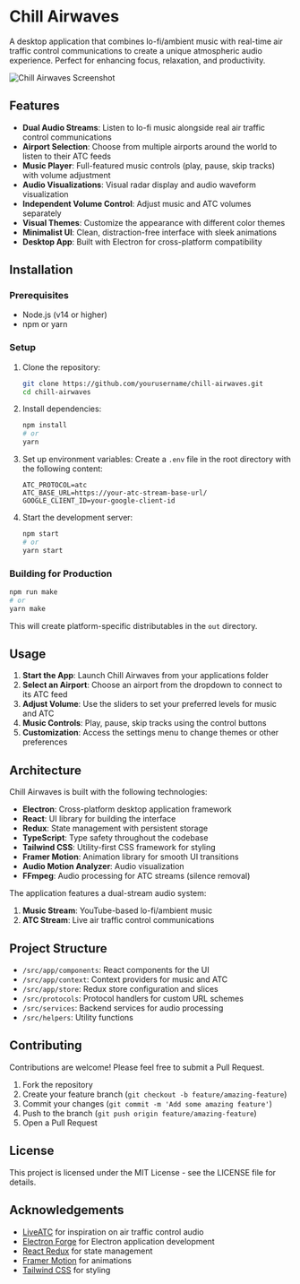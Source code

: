 # Chill Airwaves

A desktop application that combines lo-fi/ambient music with real-time air traffic control communications to create a unique atmospheric audio experience. Perfect for enhancing focus, relaxation, and productivity.

![Chill Airwaves Screenshot](https://placeholder-for-app-screenshot.png)

## Features

- **Dual Audio Streams**: Listen to lo-fi music alongside real air traffic control communications
- **Airport Selection**: Choose from multiple airports around the world to listen to their ATC feeds
- **Music Player**: Full-featured music controls (play, pause, skip tracks) with volume adjustment
- **Audio Visualizations**: Visual radar display and audio waveform visualization
- **Independent Volume Control**: Adjust music and ATC volumes separately
- **Visual Themes**: Customize the appearance with different color themes
- **Minimalist UI**: Clean, distraction-free interface with sleek animations
- **Desktop App**: Built with Electron for cross-platform compatibility

## Installation

### Prerequisites

- Node.js (v14 or higher)
- npm or yarn

### Setup

1. Clone the repository:

   ```bash
   git clone https://github.com/yourusername/chill-airwaves.git
   cd chill-airwaves
   ```

2. Install dependencies:

   ```bash
   npm install
   # or
   yarn
   ```

3. Set up environment variables:
   Create a `.env` file in the root directory with the following content:

   ```
   ATC_PROTOCOL=atc
   ATC_BASE_URL=https://your-atc-stream-base-url/
   GOOGLE_CLIENT_ID=your-google-client-id
   ```

4. Start the development server:
   ```bash
   npm start
   # or
   yarn start
   ```

### Building for Production

```bash
npm run make
# or
yarn make
```

This will create platform-specific distributables in the `out` directory.

## Usage

1. **Start the App**: Launch Chill Airwaves from your applications folder
2. **Select an Airport**: Choose an airport from the dropdown to connect to its ATC feed
3. **Adjust Volume**: Use the sliders to set your preferred levels for music and ATC
4. **Music Controls**: Play, pause, skip tracks using the control buttons
5. **Customization**: Access the settings menu to change themes or other preferences

## Architecture

Chill Airwaves is built with the following technologies:

- **Electron**: Cross-platform desktop application framework
- **React**: UI library for building the interface
- **Redux**: State management with persistent storage
- **TypeScript**: Type safety throughout the codebase
- **Tailwind CSS**: Utility-first CSS framework for styling
- **Framer Motion**: Animation library for smooth UI transitions
- **Audio Motion Analyzer**: Audio visualization
- **FFmpeg**: Audio processing for ATC streams (silence removal)

The application features a dual-stream audio system:

1. **Music Stream**: YouTube-based lo-fi/ambient music
2. **ATC Stream**: Live air traffic control communications

## Project Structure

- `/src/app/components`: React components for the UI
- `/src/app/context`: Context providers for music and ATC
- `/src/app/store`: Redux store configuration and slices
- `/src/protocols`: Protocol handlers for custom URL schemes
- `/src/services`: Backend services for audio processing
- `/src/helpers`: Utility functions

## Contributing

Contributions are welcome! Please feel free to submit a Pull Request.

1. Fork the repository
2. Create your feature branch (`git checkout -b feature/amazing-feature`)
3. Commit your changes (`git commit -m 'Add some amazing feature'`)
4. Push to the branch (`git push origin feature/amazing-feature`)
5. Open a Pull Request

## License

This project is licensed under the MIT License - see the LICENSE file for details.

## Acknowledgements

- [LiveATC](https://www.liveatc.net/) for inspiration on air traffic control audio
- [Electron Forge](https://www.electronforge.io/) for Electron application development
- [React Redux](https://react-redux.js.org/) for state management
- [Framer Motion](https://www.framer.com/motion/) for animations
- [Tailwind CSS](https://tailwindcss.com/) for styling
